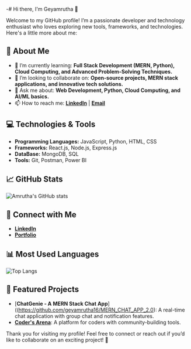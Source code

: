 -# Hi there, I'm Geyamrutha 👋  

Welcome to my GitHub profile! I’m a passionate developer and technology enthusiast who loves exploring new tools, frameworks, and technologies. Here's a little more about me:  

## 🚀 About Me  
- 🌱 I’m currently learning: **Full Stack Development (MERN, Python), Cloud Computing, and Advanced Problem-Solving Techniques.**  
- 👯 I’m looking to collaborate on: **Open-source projects, MERN stack applications, and innovative tech solutions.**  
- 💬 Ask me about: **Web Development, Python, Cloud Computing, and AI/ML basics.**  
- 📫 How to reach me: **[LinkedIn](https://www.linkedin.com/in/geyamrutha-poluru)** | **[Email](mailto:geyamruthapoluru@gmail.com)**  

## 💻 Technologies & Tools  
- **Programming Languages:** JavaScript, Python, HTML, CSS  
- **Frameworks:** React.js, Node.js, Express.js
- **DataBase:** MongoDB, SQL  
- **Tools:** Git, Postman, Power BI  

## 📈 GitHub Stats  
![Amrutha's GitHub stats](https://github-readme-stats.vercel.app/api?username=geyamrutha16&show_icons=true&theme=radical)  

## 🔗 Connect with Me  
- **[LinkedIn](https://www.linkedin.com/in/geyamrutha16)**   
- **[Portfolio](https://lookbook-npru.onrender.com/)**  

## 📊 Most Used Languages  
![Top Langs](https://github-readme-stats.vercel.app/api/top-langs/?username=geyamrutha16&layout=compact&theme=radical)  

## 📂 Featured Projects  
- [**ChatGenie - A MERN Stack Chat App**]((https://github.com/geyamrutha16/MERN_CHAT_APP_2.0): A real-time chat application with group chat and notification features.  
- [**Coder's Arena**](https://github.com/geyamrutha16/CODER-S-ARENA-2): A platform for coders with community-building tools.   

Thank you for visiting my profile! Feel free to connect or reach out if you’d like to collaborate on an exciting project! 🚀  
